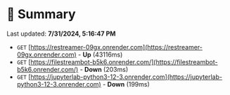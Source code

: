 # 📖 Summary
Last updated: **7/31/2024, 5:16:47 PM**

- `GET` [https://restreamer-09gx.onrender.com](https://restreamer-09gx.onrender.com) - **Up** (43116ms)
- `GET` [https://filestreambot-b5k6.onrender.com/](https://filestreambot-b5k6.onrender.com/) - **Down** (203ms)
- `GET` [https://jupyterlab-python3-12-3.onrender.com](https://jupyterlab-python3-12-3.onrender.com) - **Down** (199ms)
